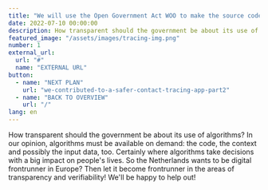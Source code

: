 ```yaml
---
title: "We will use the Open Government Act WOO to make the source code of algorithms public"
date: 2022-07-10 00:00:00
description: How transparent should the government be about its use of algorithms
featured_image: "/assets/images/tracing-img.png"
number: 1
external_url:
  url: "#"
  name: "EXTERNAL URL"
button:
  - name: "NEXT PLAN"
    url: "we-contributed-to-a-safer-contact-tracing-app-part2"
  - name: "BACK TO OVERVIEW"
    url: "/"
lang: en
---
```


How transparent should the government be about its use of algorithms? In our opinion, algorithms must be available on demand: the code, the context and possibly the input data, too. Certainly where algorithms take decisions with a big impact on people's lives. So the Netherlands wants to be digital frontrunner in Europe? Then let it become frontrunner in the areas of transparency and verifiability! We'll be happy to help out!